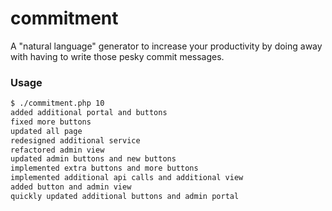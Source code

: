 # commitment
A "natural language" generator to increase your productivity by doing away with having to write those pesky commit messages.

### Usage
```bash
$ ./commitment.php 10
added additional portal and buttons
fixed more buttons
updated all page
redesigned additional service
refactored admin view
updated admin buttons and new buttons
implemented extra buttons and more buttons
implemented additional api calls and additional view
added button and admin view
quickly updated additional buttons and admin portal
```
